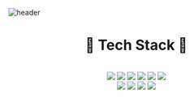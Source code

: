![header](https://capsule-render.vercel.app/api?color=FFB6C1&type=slice&text=HyerimOh&fontColor=000000&fontSize=70)
<br/>
# <div align=center>🔨 Tech Stack 🔨<div>
<br/>
<div align=center><img src="https://img.shields.io/badge/Javascript-FF8C00?style=flat&logo=Javascript&logoColor=white"/>
<img src="https://img.shields.io/badge/React-3178C6?style=flat&logo=React&logoColor=white"/>
<img src="https://img.shields.io/badge/Sass-CD5C5C?style=flat&logo=Sass&logoColor=white"/>
<img src="https://img.shields.io/badge/Redux-9400D3?style=flat&logo=Redux&logoColor=white"/>
<img src="https://img.shields.io/badge/JQUERY-3178C6?style=flat&logo=JQUERY&logoColor=white"/>
<img src="https://img.shields.io/badge/BOOTSTRAP-9400D3?style=flat&logo=BOOTSTRAP&logoColor=white"/>
<div>
<div align=center>
<img src="https://img.shields.io/badge/ReactNative-3178C6?style=flat&logo=ReactNative&logoColor=white"/>
<img src="https://img.shields.io/badge/FIREBASE-FF4500?style=flat&logo=FIREBASE&logoColor=white"/>
<img src="https://img.shields.io/badge/GITHUB-000000?style=flat&logo=GITHUB&logoColor=white"/>
<img src="https://img.shields.io/badge/GIT-FF6347?style=flat&logo=GIT&logoColor=white"/>
<div>




